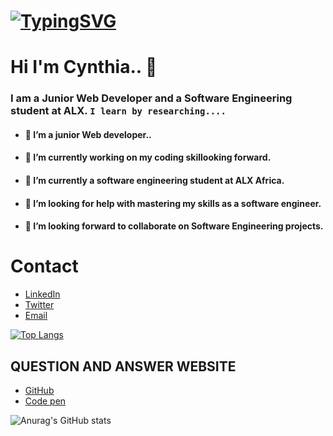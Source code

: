 # [![TypingSVG](https://readme-typing-svg.demolab.com?lines=Hey!+You+Are+Welcome+To+My+Profile;My+Name+Is+Cynthia;I+Am+Passionate+About+Coding;I+Learn+By+Researching)](https://git.io/typing-svg)
# Hi I'm Cynthia.. 👋

### I am a Junior Web Developer and a Software Engineering student at ALX. `I learn by researching....`

- #### 🔭 I’m a junior Web developer..
- #### 🔭 I’m currently working on my coding skillooking forward.
- #### 🌱 I’m currently a software engineering student at ALX Africa.
- #### 🤔 I’m looking for help with mastering my skills as a software engineer.
- #### 👯 I’m looking forward to collaborate on Software Engineering projects.

# Contact 
* [LinkedIn](https://www.linkedin.com/in/cynthia-dike-5b92b021a/)
* [Twitter](https://twitter.com/DikeCynthia14)
* [Email](mailto:dikecynthia22@gmail.com)

[![Top Langs](https://github-readme-stats.vercel.app/api/top-langs/?username=Maa-mmy&layout=compact)](https://github.com/Maa-mmy/github-readme-stats)

## QUESTION AND ANSWER WEBSITE 
* [GitHub](https://github.com/)
* [Code pen](https://codepen.io/)

![Anurag's GitHub stats](https://github-readme-stats.vercel.app/api?username=Maa-mmy&show_icons=true&theme=radical)
